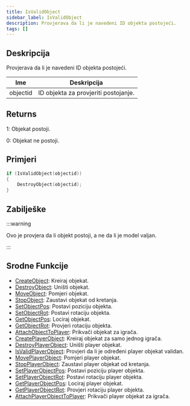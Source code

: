 ```yaml
---
title: IsValidObject
sidebar_label: IsValidObject
description: Provjerava da li je navedeni ID objekta postojeći.
tags: []
---
```


## Deskripcija

Provjerava da li je navedeni ID objekta postojeći.

| Ime      | Deskripcija                          |
| -------- | ------------------------------------ |
| objectid | ID objekta za provjeriti postojanje. |

## Returns

1: Objekat postoji.

0: Objekat ne postoji.

## Primjeri

```c
if (IsValidObject(objectid))
{
    DestroyObject(objectid);
}
```

## Zabilješke

:::warning

Ovo je provjera da li objekt postoji, a ne da li je model valjan.

:::

## Srodne Funkcije

- [CreateObject](CreateObject): Kreiraj objekat.
- [DestroyObject](DestroyObject): Uništi objekat.
- [MoveObject](MoveObject): Pomjeri objekat.
- [StopObject](StopObject): Zaustavi objekat od kretanja.
- [SetObjectPos](SetObjectPos): Postavi poziciju objekta.
- [SetObjectRot](SetObjectRot): Postavi rotaciju objekta.
- [GetObjectPos](GetObjectPos): Lociraj objekat.
- [GetObjectRot](GetObjectRot): Provjeri rotaciju objekta.
- [AttachObjectToPlayer](AttachObjectToPlayer): Prikvači objekat za igrača.
- [CreatePlayerObject](CreatePlayerObject): Kreiraj objekat za samo jednog igrača.
- [DestroyPlayerObject](DestroyPlayerObject): Uništi player objekat.
- [IsValidPlayerObject](IsValidPlayerObject): Provjeri da li je određeni player objekat validan.
- [MovePlayerObject](MovePlayerObject): Pomjeri player objekat.
- [StopPlayerObject](StopPlayerObject): Zaustavi player objekat od kretanja.
- [SetPlayerObjectPos](SetPlayerObjectPos): Postavi poziciju player objekta.
- [SetPlayerObjectRot](SetPlayerObjectRot): Postavi rotaciju player objekta.
- [GetPlayerObjectPos](GetPlayerObjectPos): Lociraj player objekat.
- [GetPlayerObjectRot](GetPlayerObjectRot): Provjeri rotaciju player objekta.
- [AttachPlayerObjectToPlayer](AttachPlayerObjectToPlayer): Prikvači player objekat za igrača.
